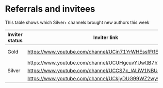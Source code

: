 # Referrals and invitees

This table shows which Silver+ channels brought new authors this week

| Inviter status | Inviter link | Channel ID | Link YT | Status |
| --- | --- | --- | --- | --- |
| Gold | https://www.youtube.com/channel/UCin71YrWHEssfFtfENKEwNw | 41203 | https://www.youtube.com/channel/UCvkzVup722mem-_H58UNbDQ | Bronze |
|  | https://www.youtube.com/channel/UCUHgcuvYUwttB7hD0qjCf_A | 49243 | https://www.youtube.com/channel/UC45aLdNuyLlXeLgWkFlq4_A | Rejected |
| Silver | https://www.youtube.com/channel/UCCS7c_lALiW1NBUqpzC2C4A | 34266 | https://www.youtube.com/channel/UCjk6xNQLs1I0H6Re0pkgPrg | Rejected |
|  | https://www.youtube.com/channel/UCkjyDUG99WZ2wyvENaeqgKg | 51136 | https://www.youtube.com/channel/UCaOVSAo9VuDrc7sh5ABoOBQ | Rejected |